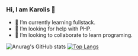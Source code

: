 ### Hi, I am Karolis 👋

- 🌱 I’m currently learning fullstack.
- 🤔 I’m looking for help with PHP.
- 👯 I’m looking to collaborate to learn programing.

![Anurag's GitHub stats](https://github-readme-stats.vercel.app/api?username=mistakeltu&show_icons=true&theme=radical)
[![Top Langs](https://github-readme-stats.vercel.app/api/top-langs/?username=mistakeltu&layout=compact)](https://github.com/anuraghazra/github-readme-stats)



<!--
**mistakeltu/mistakeltu** is a ✨ _special_ ✨ repository because its `README.md` (this file) appears on your GitHub profile.

Here are some ideas to get you started:

- 🔭 I’m currently working on ...
- 🌱 I’m currently learning ...
- 👯 I’m looking to collaborate on ...
- 🤔 I’m looking for help with ...
- 💬 Ask me about ...
- 📫 How to reach me: ...
- 😄 Pronouns: ...
- ⚡ Fun fact: ...
-->

